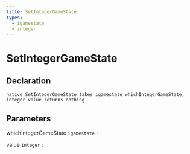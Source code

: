 ```yaml
---
title: SetIntegerGameState
types:
  - igamestate
  - integer
---
```


# SetIntegerGameState

## Declaration

```jass
native SetIntegerGameState takes igamestate whichIntegerGameState, integer value returns nothing
```

## Parameters
whichIntegerGameState `igamestate`
: 

value `integer`
: 
